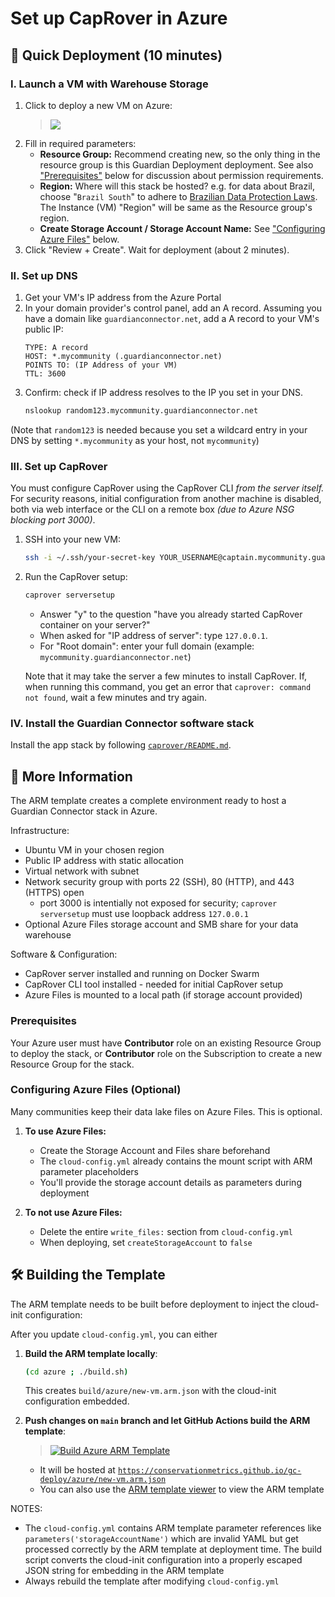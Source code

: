 # Set up CapRover in Azure

## 🚀 Quick Deployment (10 minutes)

### I. Launch a VM with Warehouse Storage

1. Click to deploy a new VM on Azure:
    > [<img src="https://aka.ms/deploytoazurebutton"/>](https://portal.azure.com/#create/Microsoft.Template/uri/https%3A%2F%2Fconservationmetrics.github.io%2Fgc-deploy%2Fazure%2Fnew-vm.arm.json)
2. Fill in required parameters:
    - **Resource Group:** Recommend creating new, so the only thing in the resource group is this Guardian Deployment deployment. See also ["Prerequisites"](#prerequisites) below for discussion about permission requirements.
    - **Region:** Where will this stack be hosted? e.g. for data about Brazil, choose "`Brazil South`" to adhere to [Brazilian Data Protection Laws](https://www.gov.br/esporte/pt-br/acesso-a-informacao/lgpd). The Instance (VM) "Region" will be same as the Resource group's region.
    - **Create Storage Account / Storage Account Name:** See ["Configuring Azure Files"](#configuring-azure-files-optional) below.
3. Click "Review + Create". Wait for deployment (about 2 minutes).

### II. Set up DNS

1. Get your VM's IP address from the Azure Portal
2. In your domain provider's control panel, add an A record. Assuming you have a domain like `guardianconnector.net`, add a A record to your VM's public IP:
    ```
    TYPE: A record
    HOST: *.mycommunity (.guardianconnector.net)
    POINTS TO: (IP Address of your VM)
    TTL: 3600
    ```
3. Confirm: check if IP address resolves to the IP you set in your DNS.
    ```bash
    nslookup random123.mycommunity.guardianconnector.net
    ```
(Note that `random123` is needed because you set a wildcard entry in your DNS by setting `*.mycommunity` as your host, not `mycommunity`)


### III. Set up CapRover

You must configure CapRover using the CapRover CLI _from the server itself._
For security reasons, initial configuration from another machine is disabled, both via web interface or the CLI on a remote box _(due to Azure NSG blocking port 3000)_.

1. SSH into your new VM:
    ```bash
    ssh -i ~/.ssh/your-secret-key YOUR_USERNAME@captain.mycommunity.guardianconnector.net
    ```
2. Run the CapRover setup:
    ```bash
    caprover serversetup
    ```
    - Answer "y" to the question "have you already started CapRover container on your server?"
    - When asked for "IP address of server": type `127.0.0.1`.
    - For "Root domain": enter your full domain (example: `mycommunity.guardianconnector.net`)

    Note that it may take the server a few minutes to install CapRover. If, when running this command, you get an error that `caprover: command not found`, wait a few minutes and try again.

### IV. Install the Guardian Connector software stack

Install the app stack by following [`caprover/README.md`](https://github.com/ConservationMetrics/gc-forge/blob/main/caprover/README.md).


## 📖 More Information

The ARM template creates a complete environment ready to host a Guardian Connector stack in Azure.

Infrastructure:
- Ubuntu VM in your chosen region
- Public IP address with static allocation
- Virtual network with subnet
- Network security group with ports 22 (SSH), 80 (HTTP), and 443 (HTTPS) open
    - port 3000 is intentially not exposed for security; `caprover serversetup` must use loopback address `127.0.0.1`
- Optional Azure Files storage account and SMB share for your data warehouse

Software & Configuration:
- CapRover server installed and running on Docker Swarm
- CapRover CLI tool installed - needed for initial CapRover setup
- Azure Files is mounted to a local path (if storage account provided)

### Prerequisites

Your Azure user must have **Contributor** role on an existing Resource Group to deploy the stack,
or **Contributor** role on the Subscription to create a new Resource Group for the stack.

### Configuring Azure Files (Optional)

Many communities keep their data lake files on Azure Files. This is optional.

1. **To use Azure Files:**
   - Create the Storage Account and Files share beforehand
   - The `cloud-config.yml` already contains the mount script with ARM parameter placeholders
   - You'll provide the storage account details as parameters during deployment

2. **To not use Azure Files:**
   - Delete the entire `write_files:` section from `cloud-config.yml`
   - When deploying, set `createStorageAccount` to `false`

## 🛠️ Building the Template

The ARM template needs to be built before deployment to inject the cloud-init configuration:

After you update `cloud-config.yml`, you can either

1. **Build the ARM template locally**:
   ```bash
   (cd azure ; ./build.sh)
   ```
   This creates `build/azure/new-vm.arm.json` with the cloud-init configuration embedded.

2. **Push changes on `main` branch and let GitHub Actions build the ARM template**:
   > [![Build Azure ARM Template](https://github.com/ConservationMetrics/gc-deploy/actions/workflows/build-and-deploy.yml/badge.svg)](https://github.com/ConservationMetrics/gc-deploy/actions/workflows/build-and-deploy.yml)
    - It will be hosted at [`https://conservationmetrics.github.io/gc-deploy/azure/new-vm.arm.json`](https://conservationmetrics.github.io/gc-deploy/azure/new-vm.arm.json)
    - You can also use the [ARM template viewer](https://armviz.io/#/?load=https%3A%2F%2Fconservationmetrics.github.io%2Fgc-deploy%2Fazure%2Fnew-vm.arm.json) to view the ARM template


NOTES:
- The `cloud-config.yml` contains ARM template parameter references like `parameters('storageAccountName')` which are invalid YAML but get processed correctly by the ARM template at deployment time. The build script converts the cloud-init configuration into a properly escaped JSON string for embedding in the ARM template
- Always rebuild the template after modifying `cloud-config.yml`
